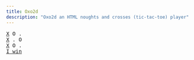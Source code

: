 ```yaml
---
title: Oxo2d 
description: "Oxo2d an HTML noughts and crosses (tic-tac-toe) player"
---
```


<pre class="oxo2d">
<u>X</u> O .
<u>X</u> . O
<u>X</u> O .
<a href="../">I win</a>
</pre>
